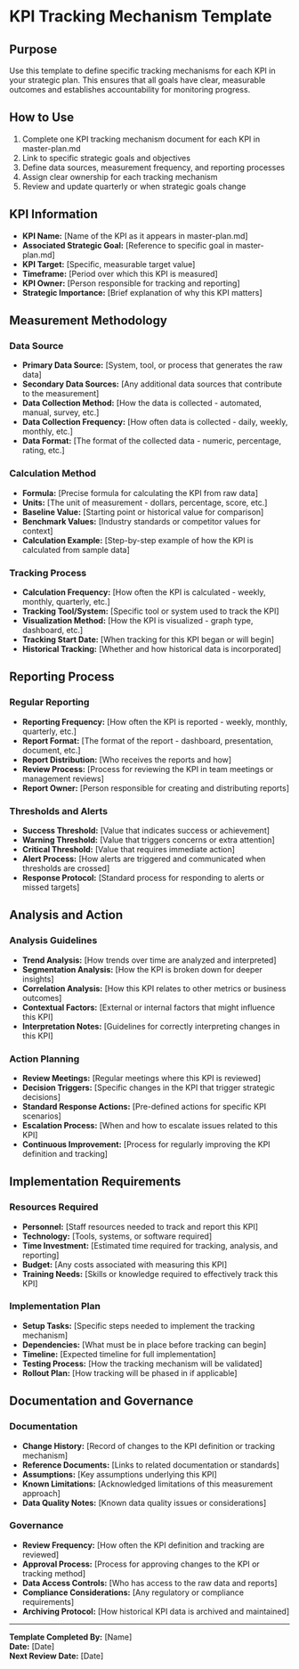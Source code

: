 # KPI Tracking Mechanism Template
<!-- Created: This template provides a standardized format for documenting how each KPI will be measured, tracked, and reported, ensuring all strategic goals have concrete measurement systems in place for accountability. Last updated: 2025-05-17 -->

## Purpose
Use this template to define specific tracking mechanisms for each KPI in your strategic plan. This ensures that all goals have clear, measurable outcomes and establishes accountability for monitoring progress.

## How to Use
1. Complete one KPI tracking mechanism document for each KPI in master-plan.md
2. Link to specific strategic goals and objectives
3. Define data sources, measurement frequency, and reporting processes
4. Assign clear ownership for each tracking mechanism
5. Review and update quarterly or when strategic goals change

## KPI Information
- **KPI Name:** [Name of the KPI as it appears in master-plan.md]
- **Associated Strategic Goal:** [Reference to specific goal in master-plan.md]
- **KPI Target:** [Specific, measurable target value]
- **Timeframe:** [Period over which this KPI is measured]
- **KPI Owner:** [Person responsible for tracking and reporting]
- **Strategic Importance:** [Brief explanation of why this KPI matters]

## Measurement Methodology

### Data Source
- **Primary Data Source:** [System, tool, or process that generates the raw data]
- **Secondary Data Sources:** [Any additional data sources that contribute to the measurement]
- **Data Collection Method:** [How the data is collected - automated, manual, survey, etc.]
- **Data Collection Frequency:** [How often data is collected - daily, weekly, monthly, etc.]
- **Data Format:** [The format of the collected data - numeric, percentage, rating, etc.]

### Calculation Method
- **Formula:** [Precise formula for calculating the KPI from raw data]
- **Units:** [The unit of measurement - dollars, percentage, score, etc.]
- **Baseline Value:** [Starting point or historical value for comparison]
- **Benchmark Values:** [Industry standards or competitor values for context]
- **Calculation Example:** [Step-by-step example of how the KPI is calculated from sample data]

### Tracking Process
- **Calculation Frequency:** [How often the KPI is calculated - weekly, monthly, quarterly, etc.]
- **Tracking Tool/System:** [Specific tool or system used to track the KPI]
- **Visualization Method:** [How the KPI is visualized - graph type, dashboard, etc.]
- **Tracking Start Date:** [When tracking for this KPI began or will begin]
- **Historical Tracking:** [Whether and how historical data is incorporated]

## Reporting Process

### Regular Reporting
- **Reporting Frequency:** [How often the KPI is reported - weekly, monthly, quarterly, etc.]
- **Report Format:** [The format of the report - dashboard, presentation, document, etc.]
- **Report Distribution:** [Who receives the reports and how]
- **Review Process:** [Process for reviewing the KPI in team meetings or management reviews]
- **Report Owner:** [Person responsible for creating and distributing reports]

### Thresholds and Alerts
- **Success Threshold:** [Value that indicates success or achievement]
- **Warning Threshold:** [Value that triggers concerns or extra attention]
- **Critical Threshold:** [Value that requires immediate action]
- **Alert Process:** [How alerts are triggered and communicated when thresholds are crossed]
- **Response Protocol:** [Standard process for responding to alerts or missed targets]

## Analysis and Action

### Analysis Guidelines
- **Trend Analysis:** [How trends over time are analyzed and interpreted]
- **Segmentation Analysis:** [How the KPI is broken down for deeper insights]
- **Correlation Analysis:** [How this KPI relates to other metrics or business outcomes]
- **Contextual Factors:** [External or internal factors that might influence this KPI]
- **Interpretation Notes:** [Guidelines for correctly interpreting changes in this KPI]

### Action Planning
- **Review Meetings:** [Regular meetings where this KPI is reviewed]
- **Decision Triggers:** [Specific changes in the KPI that trigger strategic decisions]
- **Standard Response Actions:** [Pre-defined actions for specific KPI scenarios]
- **Escalation Process:** [When and how to escalate issues related to this KPI]
- **Continuous Improvement:** [Process for regularly improving the KPI definition and tracking]

## Implementation Requirements

### Resources Required
- **Personnel:** [Staff resources needed to track and report this KPI]
- **Technology:** [Tools, systems, or software required]
- **Time Investment:** [Estimated time required for tracking, analysis, and reporting]
- **Budget:** [Any costs associated with measuring this KPI]
- **Training Needs:** [Skills or knowledge required to effectively track this KPI]

### Implementation Plan
- **Setup Tasks:** [Specific steps needed to implement the tracking mechanism]
- **Dependencies:** [What must be in place before tracking can begin]
- **Timeline:** [Expected timeline for full implementation]
- **Testing Process:** [How the tracking mechanism will be validated]
- **Rollout Plan:** [How tracking will be phased in if applicable]

## Documentation and Governance

### Documentation
- **Change History:** [Record of changes to the KPI definition or tracking mechanism]
- **Reference Documents:** [Links to related documentation or standards]
- **Assumptions:** [Key assumptions underlying this KPI]
- **Known Limitations:** [Acknowledged limitations of this measurement approach]
- **Data Quality Notes:** [Known data quality issues or considerations]

### Governance
- **Review Frequency:** [How often the KPI definition and tracking are reviewed]
- **Approval Process:** [Process for approving changes to the KPI or tracking method]
- **Data Access Controls:** [Who has access to the raw data and reports]
- **Compliance Considerations:** [Any regulatory or compliance requirements]
- **Archiving Protocol:** [How historical KPI data is archived and maintained]

---

**Template Completed By:** [Name]  
**Date:** [Date]  
**Next Review Date:** [Date] 
